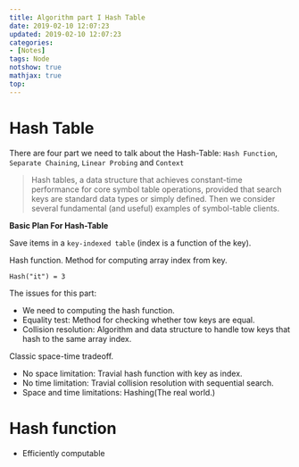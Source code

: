 ```yaml
---
title: Algorithm part I Hash Table
date: 2019-02-10 12:07:23
updated: 2019-02-10 12:07:23
categories: 
- [Notes]
tags: Node
notshow: true
mathjax: true
top:
---
```


# Hash Table

There are four part we need to talk about the Hash-Table: `Hash Function`, `Separate Chaining`, `Linear Probing` and `Context`

> Hash tables, a data structure that achieves constant-time performance for core symbol table operations, provided that search keys are standard data types or simply defined. Then we consider several fundamental (and useful) examples of symbol-table clients.

**Basic Plan For Hash-Table**

Save items in a `key-indexed table` (index is a function of the key).

Hash function. Method for computing array index from key.

`Hash("it") = 3`

The issues for this part:

* We need to computing the hash function.
* Equality test: Method for checking whether tow keys are equal.
* Collision resolution: Algorithm and data structure to handle tow keys that hash to the same array index.

Classic space-time tradeoff.
* No space limitation: Travial hash function with key as index.
* No time limitation: Travial collision resolution with sequential search.
* Space and time limitations: Hashing(The real world.)

# Hash function

- Efficiently computable
